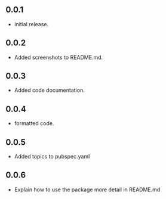 ## 0.0.1

* initial release.

## 0.0.2

* Added screenshots to README.md.

## 0.0.3

* Added code documentation.

## 0.0.4

* formatted code.

## 0.0.5

* Added topics to pubspec.yaml

## 0.0.6

* Explain how to use the package more detail in README.md